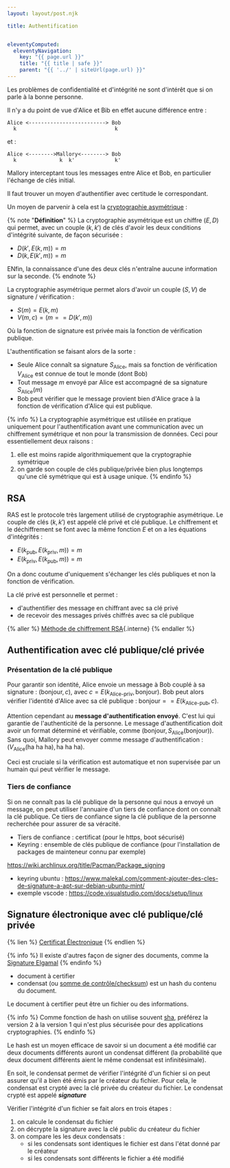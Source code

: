 ```yaml
---
layout: layout/post.njk

title: Authentification


eleventyComputed:
  eleventyNavigation:
    key: "{{ page.url }}"
    title: "{{ title | safe }}"
    parent: "{{ '../' | siteUrl(page.url) }}"
---
```


Les problèmes de confidentialité et d'intégrité ne sont d'intérêt que si on parle à la bonne personne.

Il n'y a du point de vue d'Alice et Bib en effet aucune différence entre :

```
Alice <-------------------------> Bob
  k                                k
```

et :

```
Alice <-------->Mallory<--------> Bob
  k              k  k'             k' 
```

Mallory interceptant tous les messages entre Alice et Bob, en particulier l'échange de clés initial.

Il faut trouver un moyen d'authentifier avec certitude le correspondant.

Un moyen de parvenir à cela est la [cryptographie asymétrique](https://fr.wikipedia.org/wiki/Cryptographie_asym%C3%A9trique) :

{% note "**Définition**" %}
La cryptographie asymétrique est un chiffre $(E, D)$ qui permet, avec un couple $(k, k')$ de clés d'avoir les deux conditions d'intégrité suivante, de façon sécurisée :

- $D(k', E(k, m)) = m$
- $D(k, E(k', m)) = m$

ENfin, la connaissance d'une des deux clés n'entraîne aucune information sur la seconde.
{% endnote %}

La cryptographie asymétrique permet alors d'avoir un couple $(S, V)$ de signature / vérification :

- $S(m) = E(k, m)$
- $V(m, c) = (m == D(k', m))$

Où la fonction de signature est privée mais la fonction de vérification publique.

L'authentification se faisant alors de la sorte :

- Seule Alice connaît sa signature $S_{\text{Alice}}$, mais sa fonction de vérification $V_{\text{Alice}}$ est connue de tout le monde (dont Bob)
- Tout message $m$ envoyé par Alice est accompagné de sa signature $S_{\text{Alice}}(m)$
- Bob peut vérifier que le message provient bien d'Alice grace à la fonction de vérification d'Alice qui est publique.

{% info %}
La cryptographie asymétrique est utilisée en pratique uniquement pour l'authentification avant une communication avec un chiffrement symétrique et non pour la transmission de données. Ceci pour essentiellement deux raisons :

1. elle est moins rapide algorithmiquement que la cryptographie symétrique
2. on garde son couple de clés publique/privée bien plus longtemps qu'une clé symétrique qui est à usage unique.
{% endinfo %}

## RSA

RAS est le protocole très largement utilisé de cryptographie asymétrique. Le couple de clés $(k, k')$ est appelé clé privé et clé publique. Le chiffrement et le déchiffrement se font avec la même fonction $E$ et on a les équations d'intégrités :

- $E(k_\text{pub}, E(k_\text{priv}, m)) = m$
- $E(k_\text{priv}, E(k_\text{pub}, m)) = m$

On a donc coutume d'uniquement s'échanger les clés publiques et non la fonction de vérification.

La clé privé est personnelle et permet :

- d'authentifier des message en chiffrant avec sa clé privé
- de recevoir des messages privés chiffrés avec sa clé publique

{% aller %}
[Méthode de chiffrement RSA](./RSA){.interne}
{% endaller %}

## <span id="authentification"></span> Authentification avec clé publique/clé privée

### Présentation de la clé publique

Pour garantir son identité, Alice envoie un message à Bob couplé à sa signature : $(\text{bonjour}, c)$, avec $c = E(k_\text{Alice-priv}, \text{bonjour})$. Bob peut alors vérifier l'identité d'Alice avec sa clé publique : $\text{bonjour} == E(k_\text{Alice-pub}, c)$.

Attention cependant au **message d'authentification envoyé**. C'est lui qui garantie de l'authenticité de la personne. Le message d'authentification doit avoir un format déterminé et vérifiable, comme $(\text{bonjour}, S_{\text{Alice}}(\text{bonjour}))$. Sans quoi,
Mallory peut envoyer comme message d'authentification : $(V_{\text{Alice}}(\text{ha ha ha}), \text{ha ha ha})$.

Ceci est cruciale si la vérification est automatique et non supervisée par un humain qui peut vérifier le message.

### Tiers de confiance

Si on ne connaît pas la clé publique de la personne qui nous a envoyé un message, on peut utiliser l'annuaire d'un tiers de confiance dont on connaît la clé publique. Ce tiers de confiance signe la clé publique de la personne recherchée pour assurer de sa véracité.

- Tiers de confiance : certificat (pour le https, boot sécurisé)
- Keyring : ensemble de clés publique de confiance (pour l'installation de packages de mainteneur connu par exemple)

<https://wiki.archlinux.org/title/Pacman/Package_signing>

- keyring ubuntu : <https://www.malekal.com/comment-ajouter-des-cles-de-signature-a-apt-sur-debian-ubuntu-mint/>
- exemple vscode : <https://code.visualstudio.com/docs/setup/linux>

## <span id="signature"></span> Signature électronique avec clé publique/clé privée

{% lien %}
[Certificat Électronique](https://fr.wikipedia.org/wiki/Certificat_%C3%A9lectronique)
{% endlien %}

{% info %}
Il existe d'autres façon de signer des documents, comme la
[Signature Elgamal](https://en.wikipedia.org/wiki/ElGamal_signature_scheme)
{% endinfo %}

- document à certifier
- condensat (ou [somme de contrôle/checksum](https://fr.wikipedia.org/wiki/Somme_de_contr%C3%B4le)) est un hash du contenu du document.

Le document à certifier peut être un fichier ou des informations.

{% info %}
Comme fonction de hash on utilise souvent [sha](https://fr.wikipedia.org/wiki/Secure_Hash_Algorithm), préférez la version 2 à la version 1 qui n'est plus sécurisée pour des applications cryptographies.
{% endinfo %}

Le hash est un moyen efficace de savoir si un document a été modifié car deux documents différents auront un condensat différent (la probabilité que deux document différents aient le même condensat est infinitésimale).

En soit, le condensat permet de vérifier l'intégrité d'un fichier si on peut assurer qu'il a bien été émis par le créateur du fichier. Pour cela, le condensat est crypté avec la clé privée du créateur du fichier. Le condensat crypté est appelé ***signature***

Vérifier l'intégrité d'un fichier se fait alors en trois étapes :

1. on calcule le condensat du fichier
2. on décrypte la signature avec la clé public du créateur du fichier
3. on compare les les deux condensats :
   - si les condensats sont identiques le fichier est dans l'état donné par le créateur
   - si les condensats sont différents le fichier a été modifié
